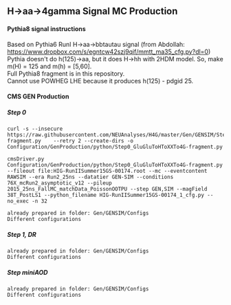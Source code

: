 ## H->aa->4gamma Signal MC Production

#### Pythia8 signal instructions
Based on Pythia6 RunI H->aa->bbtautau signal (from Abdollah: https://www.dropbox.com/s/egntcw42szj9qif/mmtt_ma35_cfg.py?dl=0)   
Pythia doesn't do h(125)->aa, but it does H->hh with 2HDM model. So, make m(H) = 125 and m(h) = [5,60].   
Full Pythia8 fragment is in this repository.   
Cannot use POWHEG LHE because it produces h(125) - pdgid 25.   

#### CMS GEN Production
##### Step 0

    curl -s --insecure https://raw.githubusercontent.com/NEUAnalyses/H4G/master/Gen/GENSIM/Step0_GluGluToHToXXTo4G-fragment.py    --retry 2 --create-dirs -o Configuration/GenProduction/python/Step0_GluGluToHToXXTo4G-fragment.py 
    
    cmsDriver.py Configuration/GenProduction/python/Step0_GluGluToHToXXTo4G-fragment.py --fileout file:HIG-RunIISummer15GS-00174.root --mc --eventcontent RAWSIM --era Run2_25ns --datatier GEN-SIM --conditions 76X_mcRun2_asymptotic_v12 --pileup 2015_25ns_FallMC_matchData_PoissonOOTPU --step GEN,SIM --magField 38T_PostLS1 --python_filename HIG-RunIISummer15GS-00174_1_cfg.py --no_exec -n 32   

    already prepared in folder: Gen/GENSIM/Configs
    Different configurations
    
##### Step 1, DR

    already prepared in folder: Gen/GENSIM/Configs
    Different configurations

##### Step miniAOD    

    already prepared in folder: Gen/GENSIM/Configs
    Different configurations
